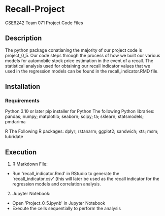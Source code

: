 # Recall-Project
CSE6242 Team 071 Project Code Files

## Description
The python package conatianing the majority of our project code is project_0_5. Our code steps through the process of how we built our various models for automobile stock price estimation in the event of a recall. The statistical analysis used for obtaining our recall indicator values that we used in the regression models can be found in the recall_indicator.RMD file.

## Installation
### Requirements
Python 3.10 or later
pip installer for Python
The following Python libraries: pandas; numpy; matplotlib; seaborn; scipy; ta; sklearn; statsmodels; pmdarima

R
The Following R packages:
dplyr; rstanarm; ggplot2; sandwich; xts; msm; lubridate

## Execution
1. R Markdown File:
  * Run 'recall_indicator.Rmd' in RStudio to generate the 'recall_indicator.csv' (this will later be used as the recall indicator for the regression models and correlation analysis. 
2. Jupyter Notebook:
  * Open 'Project_0_5.ipynb' in Jupyter Notebook
  * Execute the cells sequentially to perform the analysis
